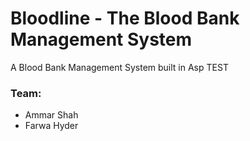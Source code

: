 # Bloodline - The Blood Bank Management System

A Blood Bank Management System built in Asp TEST

### Team: 
- Ammar Shah
- Farwa Hyder

